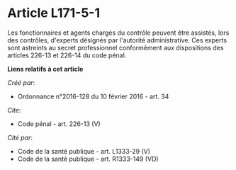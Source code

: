 # Article L171-5-1

Les fonctionnaires et agents chargés du contrôle peuvent être assistés, lors des contrôles, d'experts désignés par l'autorité
administrative. Ces experts sont astreints au secret professionnel conformément aux dispositions des articles 226-13 et
226-14 du code pénal.

**Liens relatifs à cet article**

_Créé par_:

  - Ordonnance n°2016-128 du 10 février 2016 - art. 34

_Cite_:

  - Code pénal - art. 226-13 (V)

_Cité par_:

  - Code de la santé publique - art. L1333-29 (V)
  - Code de la santé publique - art. R1333-149 (VD)
